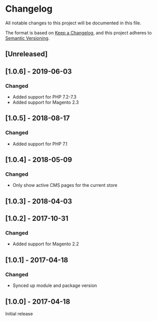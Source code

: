 # Changelog
All notable changes to this project will be documented in this file.

The format is based on [Keep a Changelog](https://keepachangelog.com/en/1.0.0/),
and this project adheres to [Semantic Versioning](https://semver.org/spec/v2.0.0.html).

## [Unreleased]

## [1.0.6] - 2019-06-03

### Changed

- Added support for PHP 7.2-7.3
- Added support for Magento 2.3

## [1.0.5] - 2018-08-17

### Changed

- Added support for PHP 7.1

## [1.0.4] - 2018-05-09

### Changed

- Only show active CMS pages for the current store

## [1.0.3] - 2018-04-03

## [1.0.2] - 2017-10-31

### Changed

- Added support for Magento 2.2

## [1.0.1] - 2017-04-18

### Changed

- Synced up module and package version

## [1.0.0] - 2017-04-18

Initial release


